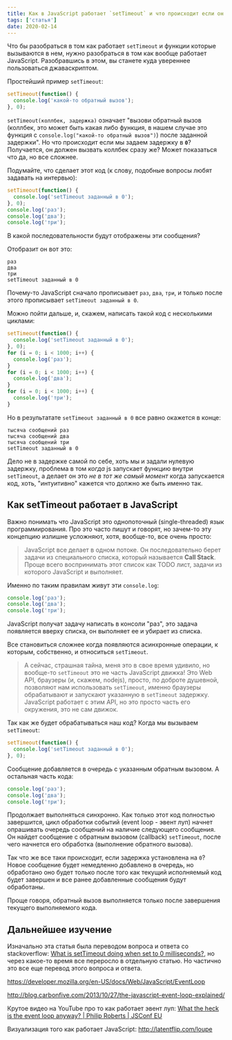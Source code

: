 ```yaml
---
title: Как в JavaScript работает `setTimeout` и что происходит если он установлен на 0?
tags: ['статья']
date: 2020-02-14
---
```


Что бы разобраться в том как работает `setTimeout` и функции которые вызываются в нем, нужно разобраться в том как вообще работает JavaScript. Разобравшись в этом, вы станете куда увереннее пользоваться джаваскриптом.

Простейший пример `setTimeout`:

```javascript
setTimeout(function() {
  console.log('какой-то обратный вызов');
}, 0);
```

`setTimeout(коллбек, задержка)` означает "вызови обратный вызов (коллбек, это может быть какая либо функция, в нашем случае это функция с `console.log("какой-то обратный вызов")`) после заданной задержки". Но что происходит если мы задаем задержку в **`0`**? Получается, он должен вызвать коллбек сразу же? Может показаться что да, но все сложнее.

Подумайте, что сделает этот код (к слову, подобные вопросы любят задавать на интервью):

```javascript
setTimeout(function() {
  console.log('setTimeout заданный в 0');
}, 0);
console.log('раз');
console.log('два');
console.log('три');
```

В какой последовательности будут отображены эти сообщения?

Отобразит он вот это:

```
раз
два
три
setTimeout заданный в 0
```

Почему-то JavaScript сначало прописывает `раз`, `два`, `три`, и только после этого прописывает `setTimeout заданный в 0`.

Можно пойти дальше, и, скажем, написать такой код с несколькими циклами:

```javascript
setTimeout(function() {
  console.log('setTimeout заданный в 0');
}, 0);
for (i = 0; i < 1000; i++) {
  console.log('раз');
}
for (i = 0; i < 1000; i++) {
  console.log('два');
}
for (i = 0; i < 1000; i++) {
  console.log('три');
}
```

Но в результатате `setTimeout заданный в 0` все равно окажется в конце:

```
тысяча сообщений раз
тысяча сообщений два
тысяча сообщений три
setTimeout заданный в 0
```

Дело не в задержке самой по себе, хоть мы и задали нулевую задержку, проблема в том _когда_ js запускает функцию внутри `setTimeout`, а делает он это _не в тот же самый момент_ когда запускается код, хоть, "интуитивно" кажется что должно же быть именно так.

## Как setTimeout работает в JavaScript

Важно понимать что JavaScript это однопоточный (single-threaded) язык программирования. Про это часто пишут и говорят, но зачем-то эту концепцию излишне усложняют, хотя, вообще-то, все очень просто:

> JavaScript все делает в одном потоке. Он последовательно берет задачи из специального списка, который называется **Call Stack**. Проще всего воспринимать этот список как TODO лист, задачи из которого JavaScript и выполняет.

Именно по таким правилам живут эти `console.log`:

```javascript
console.log('раз');
console.log('два');
console.log('три');
```

JavaScript получат задачу написать в консоли "раз", это задача появляется вверху списка, он выполняет ее и убирает из списка.

Все становиться сложнее когда появляются асинхронные операции, к которым, собственно, и относиться `setTimeout`.

> А сейчас, страшная тайна, меня это в свое время удивило, но вообще-то `setTimeout` это не часть JavaScript движка! Это Web API, браузеры (и, скажем, nodejs), просто, по доброте душевной, позволяют нам использовать `setTimeout`, именно браузеры обрабатывают и запускают указанную в `setTimeout` задержку. JavaScript работает c этим API, но это просто часть его окружения, это не сам движок.

Так как же будет обрабатываться наш код? Когда мы вызываем `setTimeout`:

```javascript
setTimeout(function() {
  console.log('setTimeout заданный в 0');
}, 0);
```

Сообщение добавляется в очередь с указанным обратным вызовом. А остальная часть кода:

```javascript
console.log('раз');
console.log('два');
console.log('три');
```

Продолжает выполняться синхронно. Как только этот код полностью завершится, цикл обработки событий (event loop - эвент луп) начнет опрашивать очередь сообщений на наличие следующего сообщения. Он найдет сообщение с обратным вызовом (callback) `setTimeout`, после чего начнется его обработка (выполнение обратного вызова).

Так что же все таки происходит, если задержка установлена ​​на `0`? Новое сообщение будет немедленно добавлено в очередь, но обработано оно будет только после того как текущий исполняемый код будет завершен и все ранее добавленные сообщения будут обработаны.

Проще говоря, обратный вызов выполняется только после завершения текущего выполняемого кода.

## Дальнейшее изучение

Изначально эта статья была переводом вопроса и ответа со stackoverflow: [What is setTimeout doing when set to 0 milliseconds?](https://stackoverflow.com/questions/33955650/what-is-settimeout-doing-when-set-to-0-milliseconds), но через какое-то время все переросло в отдельную статью. Но частично это все еще перевод этого вопроса и ответа.

https://developer.mozilla.org/en-US/docs/Web/JavaScript/EventLoop

http://blog.carbonfive.com/2013/10/27/the-javascript-event-loop-explained/

Крутое видео на YouTube про то как работает эвент луп: [What the heck is the event loop anyway? | Philip Roberts | JSConf EU](https://www.youtube.com/watch?v=8aGhZQkoFbQ)

Визуализация того как работает JavaScript: http://latentflip.com/loupe
